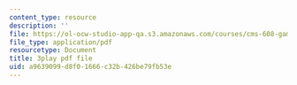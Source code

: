 ```yaml
---
content_type: resource
description: ''
file: https://ol-ocw-studio-app-qa.s3.amazonaws.com/courses/cms-608-game-design-fall-2010/a9639099d8f01666c32b426be79fb53e_68564.pdf
file_type: application/pdf
resourcetype: Document
title: 3play pdf file
uid: a9639099-d8f0-1666-c32b-426be79fb53e
---
```


